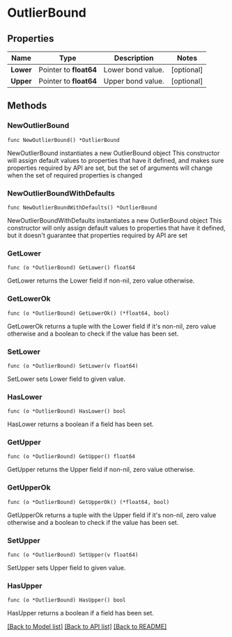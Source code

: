 # OutlierBound

## Properties

Name | Type | Description | Notes
------------ | ------------- | ------------- | -------------
**Lower** | Pointer to **float64** | Lower bond value. | [optional] 
**Upper** | Pointer to **float64** | Upper bond value. | [optional] 

## Methods

### NewOutlierBound

`func NewOutlierBound() *OutlierBound`

NewOutlierBound instantiates a new OutlierBound object
This constructor will assign default values to properties that have it defined,
and makes sure properties required by API are set, but the set of arguments
will change when the set of required properties is changed

### NewOutlierBoundWithDefaults

`func NewOutlierBoundWithDefaults() *OutlierBound`

NewOutlierBoundWithDefaults instantiates a new OutlierBound object
This constructor will only assign default values to properties that have it defined,
but it doesn't guarantee that properties required by API are set

### GetLower

`func (o *OutlierBound) GetLower() float64`

GetLower returns the Lower field if non-nil, zero value otherwise.

### GetLowerOk

`func (o *OutlierBound) GetLowerOk() (*float64, bool)`

GetLowerOk returns a tuple with the Lower field if it's non-nil, zero value otherwise
and a boolean to check if the value has been set.

### SetLower

`func (o *OutlierBound) SetLower(v float64)`

SetLower sets Lower field to given value.

### HasLower

`func (o *OutlierBound) HasLower() bool`

HasLower returns a boolean if a field has been set.

### GetUpper

`func (o *OutlierBound) GetUpper() float64`

GetUpper returns the Upper field if non-nil, zero value otherwise.

### GetUpperOk

`func (o *OutlierBound) GetUpperOk() (*float64, bool)`

GetUpperOk returns a tuple with the Upper field if it's non-nil, zero value otherwise
and a boolean to check if the value has been set.

### SetUpper

`func (o *OutlierBound) SetUpper(v float64)`

SetUpper sets Upper field to given value.

### HasUpper

`func (o *OutlierBound) HasUpper() bool`

HasUpper returns a boolean if a field has been set.


[[Back to Model list]](../README.md#documentation-for-models) [[Back to API list]](../README.md#documentation-for-api-endpoints) [[Back to README]](../README.md)


